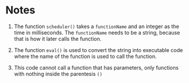 # Notes

1.  The function ```scheduler()``` takes a ```functionName``` and an integer as the time in milliseconds. The ```functionName``` needs to be a string, because that is how it later calls the function.

2.  The function ```eval()``` is used to convert the string into executable code where the name of the function is used to call the function.

3.  This code cannot call a function that has parameters, only functions with nothing inside the parentesis ```()```
